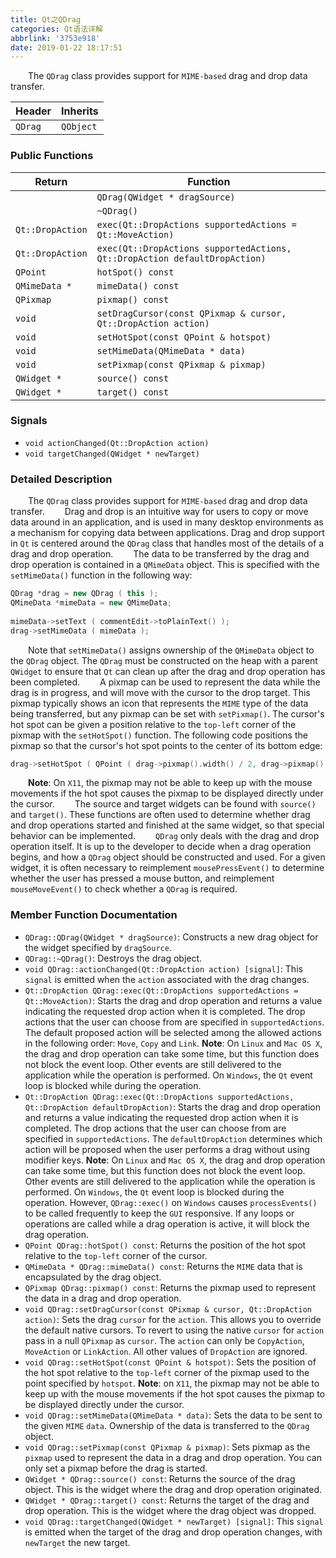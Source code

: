 ```yaml
---
title: Qt之QDrag
categories: Qt语法详解
abbrlink: '3753e918'
date: 2019-01-22 18:17:51
---
```

&emsp;&emsp;The `QDrag` class provides support for `MIME-based` drag and drop data transfer.<!--more-->

Header  | Inherits
--------|---------
`QDrag` | `QObject`

### Public Functions

Return           | Function
-----------------|---------
                 | `QDrag(QWidget * dragSource)`
                 | `~QDrag()`
`Qt::DropAction` | `exec(Qt::DropActions supportedActions = Qt::MoveAction)`
`Qt::DropAction` | `exec(Qt::DropActions supportedActions, Qt::DropAction defaultDropAction)`
`QPoint`         | `hotSpot() const`
`QMimeData *`    | `mimeData() const`
`QPixmap`        | `pixmap() const`
`void`           | `setDragCursor(const QPixmap & cursor, Qt::DropAction action)`
`void`           | `setHotSpot(const QPoint & hotspot)`
`void`           | `setMimeData(QMimeData * data)`
`void`           | `setPixmap(const QPixmap & pixmap)`
`QWidget *`      | `source() const`
`QWidget *`      | `target() const`

### Signals

- `void actionChanged(Qt::DropAction action)`
- `void targetChanged(QWidget * newTarget)`

### Detailed Description

&emsp;&emsp;The `QDrag` class provides support for `MIME-based` drag and drop data transfer.
&emsp;&emsp;Drag and drop is an intuitive way for users to copy or move data around in an application, and is used in many desktop environments as a mechanism for copying data between applications. Drag and drop support in `Qt` is centered around the `QDrag` class that handles most of the details of a drag and drop operation.
&emsp;&emsp;The data to be transferred by the drag and drop operation is contained in a `QMimeData` object. This is specified with the `setMimeData()` function in the following way:

``` cpp
QDrag *drag = new QDrag ( this );
QMimeData *mimeData = new QMimeData;
​
mimeData->setText ( commentEdit->toPlainText() );
drag->setMimeData ( mimeData );
```

&emsp;&emsp;Note that `setMimeData()` assigns ownership of the `QMimeData` object to the `QDrag` object. The `QDrag` must be constructed on the heap with a parent `QWidget` to ensure that `Qt` can clean up after the drag and drop operation has been completed.
&emsp;&emsp;A pixmap can be used to represent the data while the drag is in progress, and will move with the cursor to the drop target. This pixmap typically shows an icon that represents the `MIME` type of the data being transferred, but any pixmap can be set with `setPixmap()`. The cursor's hot spot can be given a position relative to the `top-left` corner of the pixmap with the `setHotSpot()` function. The following code positions the pixmap so that the cursor's hot spot points to the center of its bottom edge:

``` cpp
drag->setHotSpot ( QPoint ( drag->pixmap().width() / 2, drag->pixmap().height() ) );
```

&emsp;&emsp;**Note**: On `X11`, the pixmap may not be able to keep up with the mouse movements if the hot spot causes the pixmap to be displayed directly under the cursor.
&emsp;&emsp;The source and target widgets can be found with `source()` and `target()`. These functions are often used to determine whether drag and drop operations started and finished at the same widget, so that special behavior can be implemented.
&emsp;&emsp;`QDrag` only deals with the drag and drop operation itself. It is up to the developer to decide when a drag operation begins, and how a `QDrag` object should be constructed and used. For a given widget, it is often necessary to reimplement `mousePressEvent()` to determine whether the user has pressed a mouse button, and reimplement `mouseMoveEvent()` to check whether a `QDrag` is required.

### Member Function Documentation

- `QDrag::QDrag(QWidget * dragSource)`: Constructs a new drag object for the widget specified by `dragSource`.
- `QDrag::~QDrag()`: Destroys the drag object.
- `void QDrag::actionChanged(Qt::DropAction action) [signal]`: This `signal` is emitted when the `action` associated with the drag changes.
- `Qt::DropAction QDrag::exec(Qt::DropActions supportedActions = Qt::MoveAction)`: Starts the drag and drop operation and returns a value indicating the requested drop action when it is completed. The drop actions that the user can choose from are specified in `supportedActions`. The default proposed action will be selected among the allowed actions in the following order: `Move`, `Copy` and `Link`. **Note**: On `Linux` and `Mac OS X`, the drag and drop operation can take some time, but this function does not block the event loop. Other events are still delivered to the application while the operation is performed. On `Windows`, the `Qt` event loop is blocked while during the operation.
- `Qt::DropAction QDrag::exec(Qt::DropActions supportedActions, Qt::DropAction defaultDropAction)`: Starts the drag and drop operation and returns a value indicating the requested drop action when it is completed. The drop actions that the user can choose from are specified in `supportedActions`. The `defaultDropAction` determines which action will be proposed when the user performs a drag without using modifier keys. **Note**: On `Linux` and `Mac OS X`, the drag and drop operation can take some time, but this function does not block the event loop. Other events are still delivered to the application while the operation is performed. On `Windows`, the `Qt` event loop is blocked during the operation. However, `QDrag::exec()` on `Windows` causes `processEvents()` to be called frequently to keep the `GUI` responsive. If any loops or operations are called while a drag operation is active, it will block the drag operation.
- `QPoint QDrag::hotSpot() const`: Returns the position of the hot spot relative to the `top-left` corner of the cursor.
- `QMimeData * QDrag::mimeData() const`: Returns the `MIME` data that is encapsulated by the drag object.
- `QPixmap QDrag::pixmap() const`: Returns the pixmap used to represent the data in a drag and drop operation.
- `void QDrag::setDragCursor(const QPixmap & cursor, Qt::DropAction action)`: Sets the drag `cursor` for the `action`. This allows you to override the default native cursors. To revert to using the native `cursor` for `action` pass in a null `QPixmap` as `cursor`. The `action` can only be `CopyAction`, `MoveAction` or `LinkAction`. All other values of `DropAction` are ignored.
- `void QDrag::setHotSpot(const QPoint & hotspot)`: Sets the position of the hot spot relative to the `top-left` corner of the pixmap used to the point specified by `hotspot`. **Note**: on `X11`, the pixmap may not be able to keep up with the mouse movements if the hot spot causes the pixmap to be displayed directly under the cursor.
- `void QDrag::setMimeData(QMimeData * data)`: Sets the data to be sent to the given `MIME` `data`. Ownership of the data is transferred to the `QDrag` object.
- `void QDrag::setPixmap(const QPixmap & pixmap)`: Sets pixmap as the `pixmap` used to represent the data in a drag and drop operation. You can only set a pixmap before the drag is started.
- `QWidget * QDrag::source() const`: Returns the source of the drag object. This is the widget where the drag and drop operation originated.
- `QWidget * QDrag::target() const`: Returns the target of the drag and drop operation. This is the widget where the drag object was dropped.
- `void QDrag::targetChanged(QWidget * newTarget) [signal]`: This `signal` is emitted when the target of the drag and drop operation changes, with `newTarget` the new target.